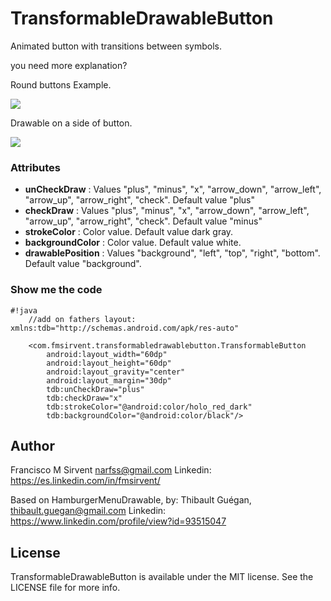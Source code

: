 TransformableDrawableButton
=================

Animated button with transitions between symbols.

you need more explanation?

Round buttons Example.

![](https://raw.githubusercontent.com/Narfss/TransformableDrawableButton/master/draw_round_buttons_example.gif)

Drawable on a side of button.

![](https://raw.githubusercontent.com/Narfss/TransformableDrawableButton/master/draw_sides_buttons_example.gif)


### Attributes ###
* **unCheckDraw** : Values "plus", "minus", "x", "arrow_down", "arrow_left", "arrow_up", "arrow_right", "check". Default value "plus"
* **checkDraw** : Values "plus", "minus", "x", "arrow_down", "arrow_left", "arrow_up", "arrow_right", "check". Default value "minus"
* **strokeColor** : Color value. Default value dark gray.
* **backgroundColor** : Color value. Default value white.
* **drawablePosition** : Values "background", "left", "top", "right", "bottom". Default value "background".

### Show me the code ###

```
#!java
    //add on fathers layout: xmlns:tdb="http://schemas.android.com/apk/res-auto"

    <com.fmsirvent.transformabledrawablebutton.TransformableButton
        android:layout_width="60dp"
        android:layout_height="60dp"
        android:layout_gravity="center"
        android:layout_margin="30dp"
        tdb:unCheckDraw="plus"
        tdb:checkDraw="x"
        tdb:strokeColor="@android:color/holo_red_dark"
        tdb:backgroundColor="@android:color/black"/>

```

## Author

Francisco M Sirvent narfss@gmail.com
Linkedin: https://es.linkedin.com/in/fmsirvent/


Based on HamburgerMenuDrawable, by:
Thibault Guégan, thibault.guegan@gmail.com
Linkedin: https://www.linkedin.com/profile/view?id=93515047

## License

TransformableDrawableButton is available under the MIT license. See the LICENSE file for more info.
